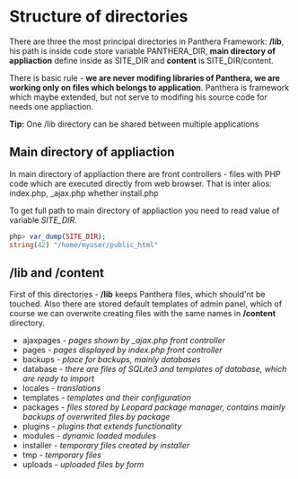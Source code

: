 Structure of directories
========================

There are three the most principal directories in Panthera Framework: **/lib**, his path is inside code store variable PANTHERA_DIR, **main 
directory of appliaction** define inside as SITE_DIR and **content** is SITE_DIR/content.

There is basic rule - __we are never modifing libraries of Panthera, we are working only on files which belongs to application__. Panthera is framework 
which maybe extended, but not serve to modifing his source code for needs one appliaction.

**Tip:** One /lib directory can be shared between multiple applications

## Main directory of appliaction

In main directory of appliaction there are front controllers - files with PHP code which are executed directly from web browser. That is inter 
alios: index.php, _ajax.php whether install.php

To get full path to main directory of appliaction you need to read value of variable *SITE_DIR*.

```php
php> var_dump(SITE_DIR);
string(42) "/home/myuser/public_html"
```

## /lib and /content

First of this directories - **/lib** keeps Panthera files, which should'nt be touched. Also there are stored default templates of admin panel, which of 
course we can overwrite creating files with the same names in **/content** directory.

* ajaxpages - *pages shown by _ajax.php front controller*
* pages - *pages displayed by index.php front controller*
* backups - *place for backups, mainly databases*
* database - *there are files of SQLite3 and templates of database, which are ready to import*
* locales - *translations*
* templates - *templates and their configuration*
* packages - *files stored by Leopard package manager, contains mainly backups of overwrited files by package*
* plugins - *plugins that extends functionality*
* modules - *dynamic loaded modules*
* installer - *temporary files created by installer*
* tmp - *temporary files*
* uploads - *uploaded files by form*
